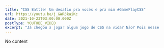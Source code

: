 ```yaml
---
title: "CSS Battle! Um desafio pra vocês e pra mim #GamePlayCSS"
url: https://youtu.be/j_GWR3kaiKc
date: 2021-10-23T03:00:00.000Z
postType: YOUTUBE_VIDEO
excerpt: "Já chegou a jogar algum jogo de CSS na vida? Não? Pois nesse aqui suas habilidades vão ser questionadas! Eu duvido você fazer uma pontuação maior que a minha haha bora conhecer junto o https://cssbattle.dev/"
---
```


No content
